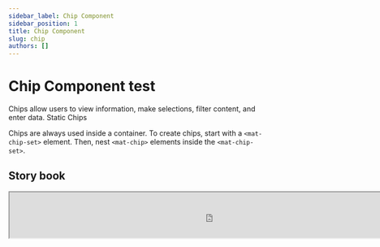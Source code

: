 ```yaml
---
sidebar_label: Chip Component
sidebar_position: 1
title: Chip Component
slug: chip
authors: []
---
```

# Chip Component test

Chips allow users to view information, make selections, filter content, and enter data.
Static Chips

Chips are always used inside a container. To create chips, start with a `<mat-chip-set>` element. Then, nest `<mat-chip>` elements inside the `<mat-chip-set>`.



## Story book

 <iframe
  src="https://triparcfrontenddocs.z13.web.core.windows.net/npm-common-components-storybook/iframe.html?args=&id=components-chips-basicchips--basic-chip-with-icon&viewMode=story"
  width="800"
  height="90"
></iframe>
